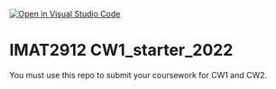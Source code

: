[![Open in Visual Studio Code](https://classroom.github.com/assets/open-in-vscode-c66648af7eb3fe8bc4f294546bfd86ef473780cde1dea487d3c4ff354943c9ae.svg)](https://classroom.github.com/online_ide?assignment_repo_id=9889089&assignment_repo_type=AssignmentRepo)
# IMAT2912 CW1_starter_2022

You must use this repo to submit your coursework for CW1 and CW2.
